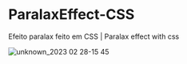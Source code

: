 # ParalaxEffect-CSS

Efeito paralax feito em CSS | Paralax effect with css

![unknown_2023 02 28-15 45](https://user-images.githubusercontent.com/102559935/221949961-227e43ec-af35-4249-8e5a-ef2d4afa6bd3.gif)
